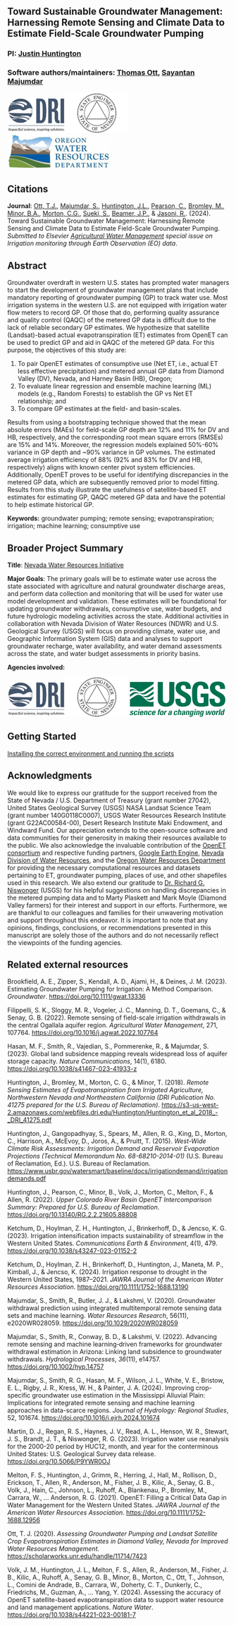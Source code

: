 ## Toward Sustainable Groundwater Management: Harnessing Remote Sensing and Climate Data to Estimate Field-Scale Groundwater Pumping

### PI: [Justin Huntington](https://www.dri.edu/directory/justin-huntington/)
### Software authors/maintainers: [Thomas Ott](https://www.dri.edu/directory/thomas-ott/), [Sayantan Majumdar](https://www.dri.edu/directory/sayantan-majumdar/)

<img src="Readme_Figures/official-dri-logotag-trans-bkgd.png" height="80"/><img src="Readme_Figures/nv_state_logo.png" height="90"/> <img src="Readme_Figures/owrd.jpg" height="80"/>

## Citations
**Journal**: [Ott, T.J.](https://www.dri.edu/directory/thomas-ott/), [Majumdar, S.](https://www.dri.edu/directory/sayantan-majumdar/), 
[Huntington, J.L.](https://www.dri.edu/directory/justin-huntington/), 
[Pearson, C.](https://www.dri.edu/directory/chris-pearson/), [Bromley, M.](https://www.dri.edu/directory/matthew-bromley/), 
[Minor, B.A.](https://www.dri.edu/directory/blake-minor/), [Morton, C.G.](https://www.dri.edu/directory/charles-morton/), 
[Sueki, S.](https://www.dri.edu/directory/sachiko-sueki/), [Beamer, J.P.](https://www.linkedin.com/in/jordan-beamer-89ba8020/), & 
[Jasoni, R.](https://www.dri.edu/directory/richard-jasoni/). (2024). 
Toward Sustainable Groundwater Management: Harnessing Remote Sensing and Climate Data to Estimate Field-Scale Groundwater Pumping. _Submitted to Elsevier [Agricultural Water Management](https://www.sciencedirect.com/journal/agricultural-water-management) special issue on _Irrigation monitoring through Earth Observation (EO) data__.


## Abstract
Groundwater overdraft in western U.S. states has prompted water managers to start the development of groundwater management plans that include mandatory reporting of groundwater pumping (GP) to track water use. 
Most irrigation systems in the western U.S. are not equipped with irrigation water flow meters to record GP. Of those that do, performing quality assurance and quality control (QAQC) of the metered GP data is difficult due to the lack of reliable secondary GP estimates. 
We hypothesize that satellite (Landsat)-based actual evapotranspiration (ET) estimates from OpenET can be used to predict GP and aid in QAQC of the metered GP data. For this purpose, the objectives of this study are: 
1) To pair OpenET estimates of consumptive use (Net ET, i.e., actual ET less effective precipitation) and metered annual GP data from Diamond Valley (DV), Nevada, and Harney Basin (HB), Oregon; 
2) To evaluate linear regression and ensemble machine learning (ML) models (e.g., Random Forests) to establish the GP vs Net ET relationship; and
3) To compare GP estimates at the field- and basin-scales. 

Results from using a bootstrapping technique showed that the mean absolute errors (MAEs) for field-scale GP depth are 12% and 11% for DV and HB, respectively, and the corresponding root mean square errors (RMSEs) are 15% and 14%. Moreover, the regression models explained 50%-60% variance in GP depth and ~90% variance in GP volumes. The estimated average irrigation efficiency of 88% (92% and 83% for DV and HB, respectively) aligns with known center pivot system efficiencies. Additionally, OpenET proves to be useful for identifying discrepancies in the metered GP data, which are subsequently removed prior to model fitting. Results from this study illustrate the usefulness of satellite-based ET estimates for estimating GP, QAQC metered GP data and have the potential to help estimate historical GP.

**Keywords:** groundwater pumping; remote sensing; evapotranspiration; irrigation; machine learning; consumptive use


## Broader Project Summary
**Title**: [Nevada Water Resources Initiative](http://water.nv.gov/documents/NDWR_Strategic-Plan_FY23-27.pdf)

**Major Goals**: The primary goals will be to estimate water use across the state associated with
agriculture and natural groundwater discharge areas, and perform data collection and
monitoring that will be used for water use model development and validation. These estimates
will be foundational for updating groundwater withdrawals, consumptive use, water budgets, and
future hydrologic modeling activities across the state. Additional activities in collaboration with
Nevada Division of Water Resources (NDWR) and U.S. Geological Survey (USGS) will focus on
providing climate, water use, and Geographic Information System (GIS) data and analyses to
support groundwater recharge, water availability, and water demand assessments across the
state, and water budget assessments in priority basins.

**Agencies involved:**

<img src="Readme_Figures/official-dri-logotag-trans-bkgd.png" height="80"/><img src="Readme_Figures/nv_state_logo.png" height="90"/> <img src="Readme_Figures/USGS_logo.png" height="80"/>


## Getting Started
[Installing the correct environment and running the scripts](scripts/README.md)

## Acknowledgments

We would like to express our gratitude for the support received from the State of Nevada / U.S. Department of Treasury (grant number 27042), United States Geological Survey (USGS) NASA Landsat Science Team (grant number 140G0118C0007), USGS Water Resources Research Institute (grant G22AC00584-00), Desert Research Institute Maki Endowment, and Windward Fund. 
Our appreciation extends to the open-source software and data communities for their generosity in making their resources available to the public. 
We also acknowledge the invaluable contribution of the [OpenET consortium](https://openetdata.org/) and respective funding partners, [Google Earth Engine](https://earthengine.google.com/), [Nevada Division of Water Resources](http://water.nv.gov/), and the [Oregon Water Resources Department](https://www.oregon.gov/owrd/pages/index.aspx) for providing the necessary computational resources and datasets pertaining to ET, groundwater pumping, places of use, and other shapefiles used in this research. 
We also extend our gratitude to [Dr. Richard G. Niswonger](https://www.usgs.gov/staff-profiles/richard-g-niswonger) (USGS) for his helpful suggestions on handling discrepancies in the metered pumping data and to Marty Plaskett and Mark Moyle (Diamond Valley farmers) for their interest and support in our efforts. 
Furthermore, we are thankful to our colleagues and families for their unwavering motivation and support throughout this endeavor. 
It is important to note that any opinions, findings, conclusions, or recommendations presented in this manuscript are solely those of the authors and do not necessarily reflect the viewpoints of the funding agencies.


## Related external resources

Brookfield, A. E., Zipper, S., Kendall, A. D., Ajami, H., &#38; Deines, J. M. (2023). Estimating Groundwater Pumping for Irrigation: A Method Comparison. _Groundwater_. https://doi.org/10.1111/gwat.13336

Filippelli, S. K., Sloggy, M. R., Vogeler, J. C., Manning, D. T., Goemans, C., & Senay, G. B. (2022). Remote sensing of field-scale irrigation withdrawals in the central Ogallala aquifer region. _Agricultural Water Management_, 271, 107764. https://doi.org/10.1016/j.agwat.2022.107764

Hasan, M. F., Smith, R., Vajedian, S., Pommerenke, R., & Majumdar, S. (2023). Global land subsidence mapping reveals widespread loss of aquifer storage capacity. _Nature Communications_, 14(1), 6180. https://doi.org/10.1038/s41467-023-41933-z

Huntington, J., Bromley, M., Morton, C. G., & Minor, T. (2018). _Remote Sensing Estimates of Evapotranspiration from Irrigated Agriculture, Northwestern Nevada and Northeastern California (DRI Publication No. 41275 prepared for the U.S. Bureau of Reclamation)_. https://s3-us-west-2.amazonaws.com/webfiles.dri.edu/Huntington/Huntington_et_al_2018_-_DRI_41275.pdf

Huntington, J., Gangopadhyay, S., Spears, M., Allen, R. G., King, D., Morton, C., Harrison, A., McEvoy, D., Joros, A., & Pruitt, T. (2015). _West-Wide Climate Risk Assessments: Irrigation Demand and Reservoir Evaporation Projections (Technical Memorandum No. 68-68210-2014-01)_ (U.S. Bureau of Reclamation, Ed.). U.S. Bureau of Reclamation. https://www.usbr.gov/watersmart/baseline/docs/irrigationdemand/irrigationdemands.pdf

Huntington, J., Pearson, C., Minor, B., Volk, J., Morton, C., Melton, F., & Allen, R. (2022). _Upper Colorado River Basin OpenET Intercomparison Summary: Prepared for U.S. Bureau of Reclamation_. https://doi.org/10.13140/RG.2.2.21605.88808

Ketchum, D., Hoylman, Z. H., Huntington, J., Brinkerhoff, D., & Jencso, K. G. (2023). Irrigation intensification impacts sustainability of streamflow in the Western United States. _Communications Earth & Environment_, 4(1), 479. https://doi.org/10.1038/s43247-023-01152-2

Ketchum, D., Hoylman, Z. H., Brinkerhoff, D., Huntington, J., Maneta, M. P., Kimball, J., & Jencso, K. (2024). Irrigation response to drought in the Western United States, 1987–2021. _JAWRA Journal of the American Water Resources Association_. https://doi.org/10.1111/1752-1688.13190

Majumdar, S., Smith, R., Butler, J. J., &#38; Lakshmi, V. (2020). Groundwater withdrawal prediction using integrated multitemporal remote sensing data sets and machine learning. _Water Resources Research_, 56(11), e2020WR028059. https://doi.org/10.1029/2020WR028059

Majumdar, S., Smith, R., Conway, B. D., &#38; Lakshmi, V. (2022). Advancing remote sensing and machine learning‐driven frameworks for groundwater withdrawal estimation in Arizona: Linking land subsidence to groundwater withdrawals. <i>Hydrological Processes</i>, <i>36</i>(11), e14757. https://doi.org/10.1002/hyp.14757

Majumdar, S., Smith, R. G., Hasan, M. F., Wilson, J. L., White, V. E., Bristow, E. L., Rigby, J. R., Kress, W. H., & Painter, J. A. (2024). Improving crop-specific groundwater use estimation in the Mississippi Alluvial Plain: Implications for integrated remote sensing and machine learning approaches in data-scarce regions. _Journal of Hydrology: Regional Studies_, 52, 101674. https://doi.org/10.1016/j.ejrh.2024.101674

Martin, D. J., Regan, R. S., Haynes, J. V., Read, A. L., Henson, W. R., Stewart, J. S., Brandt, J. T., & Niswonger, R. G. (2023). Irrigation water use reanalysis for the 2000-20 period by HUC12, month, and year for the conterminous United States: U.S. Geological Survey data release. https://doi.org/10.5066/P9YWR0OJ

Melton, F. S., Huntington, J., Grimm, R., Herring, J., Hall, M., Rollison, D., Erickson, T., Allen, R., Anderson, M., Fisher, J. B., Kilic, A., Senay, G. B., Volk, J., Hain, C., Johnson, L., Ruhoff, A., Blankenau, P., Bromley, M., Carrara, W., … Anderson, R. G. (2021). OpenET: Filling a Critical Data Gap in Water Management for the Western United States. _JAWRA Journal of the American Water Resources Association_. https://doi.org/10.1111/1752-1688.12956

Ott, T. J. (2020). <i>Assessing Groundwater Pumping and Landsat Satellite Crop Evapotranspiration Estimates in Diamond Valley, Nevada for Improved Water Resources Management.</i> https://scholarworks.unr.edu/handle/11714/7423

Volk, J. M., Huntington, J. L., Melton, F. S., Allen, R., Anderson, M., Fisher, J. B., Kilic, A., Ruhoff, A., Senay, G. B., Minor, B., Morton, C., Ott, T., Johnson, L., Comini de Andrade, B., Carrara, W., Doherty, C. T., Dunkerly, C., Friedrichs, M., Guzman, A., … Yang, Y. (2024). Assessing the accuracy of OpenET satellite-based evapotranspiration data to support water resource and land management applications. _Nature Water_. https://doi.org/10.1038/s44221-023-00181-7